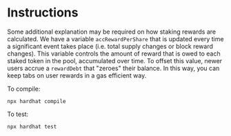 # Instructions

Some additional explanation may be required on how staking rewards are calculated.
We have a variable `accRewardPerShare` that is updated every time a significant
event takes place (i.e. total supply changes or block reward changes). This variable
controls the amount of reward that is owed to each staked token in the pool, accumulated
over time. To offset this value, newer users accrue a `rewardDebt` that "zeroes" their
balance. In this way, you can keep tabs on user rewards in a gas efficient way.

To compile:

`npx hardhat compile`

To test:

`npx hardhat test`
